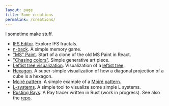 ```yaml
---
layout: page
title: Some creations
permalink: /creations/
---
```


I sometime make stuff.

 - [IFS Editor](https://fredrikmeyer.net/ifs-editor/). Explore IFS fractals.
 - [n-back](https://fredrikmeyer.net/nback/). A simple memory game.
 - ["MS" Paint](https://paint.fredrikmeyer.net/). Start of a clone of the old MS Paint in React.
 - ["Chasing colors"](https://fredrikmeyer.net/etc/chasing-colors/). Simple generative art piece.
 - [Leftist tree visualization](https://fredrikmeyer.net/etc/leftist/). Visualization of a [leftist tree](https://en.wikipedia.org/wiki/Leftist_tree).
 - [Hexagon](https://fredrikmeyer.net/etc/hexagon/). A super-simple visualization of how a diagonal projection of a cube is a hexagon.
 - [Moiré pattern](https://fredrikmeyer.net/etc/rotating-circles/). A simple example of a [Moiré pattern](https://en.wikipedia.org/wiki/Moir%C3%A9_pattern).
 - [L-systems](https://fredrikmeyer.net/lsystems-workshop/). A simple tool to visualize some simple L systems.
 - [Rusting Rays](http://fredrikmeyer.net/rusting_rays/). A Ray tracer written in Rust (work in progress). See also the [repo](https://github.com/FredrikMeyer/rusting_rays/).
